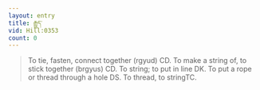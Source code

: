 ```yaml
---
layout: entry
title: རྒྱུད་
vid: Hill:0353
count: 0
---
```

> To tie, fasten, connect together (rgyud) CD\. To make a string of, to stick together (brgyus) CD\. To string; to put in line DK\. To put a rope or thread through a hole DS\. To thread, to stringTC\.


